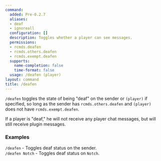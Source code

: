 ```yaml
---
command:
  added: Pre-0.2.7
  aliases:
  - deaf
  - ignoreall
  configuration: []
  description: Toggles whether a player can see messages.
  permissions:
  - rcmds.deafen
  - rcmds.others.deafen
  - rcmds.exempt.deafen
  supports:
    name-completion: false
    time-format: false
  usage: /deafen (player)
layout: command
title: /deafen
---
```


```/deafen``` toggles the state of being "deaf" on the sender or ```(player)``` if specified, so long as the sender has
```rcmds.others.deafen``` and ```(player)``` does not have ```rcmds.exempt.deafen```.

If a player is "deaf," he will not receive any player chat messages, but will still receive plugin messages.

### Examples 

```/deafen``` - Toggles deaf status on the sender.  
```/deafen Notch``` - Toggles deaf status on ```Notch```.
